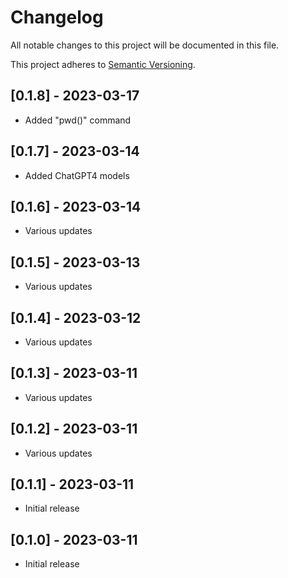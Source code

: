 # Changelog

All notable changes to this project will be documented in this file.

This project adheres to [Semantic Versioning](https://semver.org).

<!--
Note: In this file, do not use the hard wrap in the middle of a sentence for compatibility with GitHub comment style markdown rendering.
-->

## [0.1.8] - 2023-03-17

- Added "pwd()" command

## [0.1.7] - 2023-03-14

- Added ChatGPT4 models

## [0.1.6] - 2023-03-14

- Various updates

## [0.1.5] - 2023-03-13

- Various updates

## [0.1.4] - 2023-03-12

- Various updates

## [0.1.3] - 2023-03-11

- Various updates

## [0.1.2] - 2023-03-11

- Various updates

## [0.1.1] - 2023-03-11

- Initial release

## [0.1.0] - 2023-03-11

- Initial release